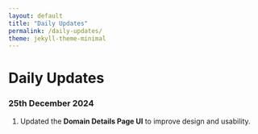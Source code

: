 ```yaml
---
layout: default
title: "Daily Updates"
permalink: /daily-updates/
theme: jekyll-theme-minimal
---
```


# Daily Updates

### **25th December 2024**  
1. Updated the **Domain Details Page UI** to improve design and usability. 